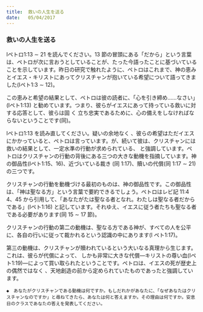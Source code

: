 ```yaml
---
title:  救いの人生を送る
date:   05/04/2017
---
```


### 救いの人生を送る

 Iペトロ1:13 ∼ 21 を読んでください。13 節の冒頭にある「だから」という言葉は、ペトロが次に言おうとしていることが、たった今語ったことに基づいていることを示しています。昨日の研究で触れたように、ペトロはこれまで、神の恵みとイエス・キリストにあってクリスチャンが抱いている希望について語ってきました(Iペト1:3 ∼ 12)。

 この恵みと希望の結果として、ペトロは彼の読者に、「心を引き締め......なさい」(Iペト1:13) と勧めています。つまり、彼らがイエスにあって持っている救いに対する応答として、彼らは固 く 立ち忠実であるために、心の備えをしなければならないということです(同)。

 Iペトロ1:13 を読み直してください。疑いの余地なく 、彼らの希望はただイエスにかかっていると、ペトロは言っています。が、続いて彼は、クリスチャンには救いの結果として、一定水準の行動が求められている、 と強調しています。ペトロはクリスチャンの行動の背後にある三つの大きな動機を指摘しています。神の御品性(Iペト1:15、16)、近づいている裁き (同 1:17)、贖いの代償(同 1:17 ∼ 21)の三つです。

 クリスチャンの行動を動機づける最初のものは、神の御品性です。この御品性は、「神は聖なる方」という言葉で要約できるでしょう。ペトロはレビ記 11:4 4、45 から引用して、「あなたがたは聖なる者となれ。わたしは聖なる者だからである」(Iペト1:16) と記しています。それゆえ、イエスに従う者たちも聖なる者である必要があります(同 15 ∼ 17 節)。

 クリスチャンの行動の第二の動機は、聖なる方である神が、すべての人を公平に、各自の行いに従って裁かれるという認識の中にあります(I ペト1:17)。

 第三の動機は、クリスチャンが贖われているという大いなる真理から生じます。これは、彼らが代償によって、 しかも非常に大きな代償―キリストの尊い血(Iペト1:19)―によって買い取られたということです。ペトロは、イエスの死が歴史上の偶然ではなく 、天地創造の前から定められていたものであったと強調しています。

`◆　あなたがクリスチャンである動機は何ですか。もしだれかがあなたに、「なぜあなたはクリスチャンなのですか」と尋ねてきたら、あなたは何と答えますか。その理由は何ですか。安息日のクラスであなたの答えを発表してください。`
